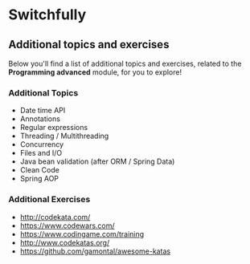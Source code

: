 # Switchfully

## Additional topics and exercises

Below you'll find a list of additional topics and exercises, related to the
**Programming advanced** module, for you to explore!


### Additional Topics

- Date time API
- Annotations
- Regular expressions
- Threading / Multithreading
- Concurrency
- Files and I/O
- Java bean validation (after ORM / Spring Data)
- Clean Code
- Spring AOP

### Additional Exercises

- http://codekata.com/
- https://www.codewars.com/
- https://www.codingame.com/training
- http://www.codekatas.org/
- https://github.com/gamontal/awesome-katas


